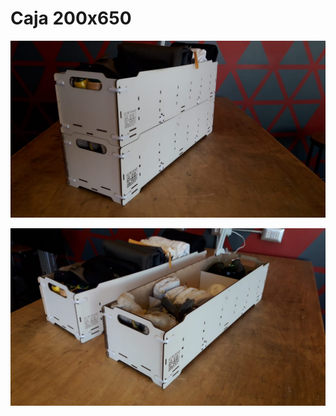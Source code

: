 # Caja 200x650


![Cajas apiladas](https://github.com/FABINACAP/Accesorios/blob/master/Caja%20200x650/Img/box_05.jpeg)

![Cajas](https://github.com/FABINACAP/Accesorios/blob/master/Caja%20200x650/Img/box_02.jpeg)

